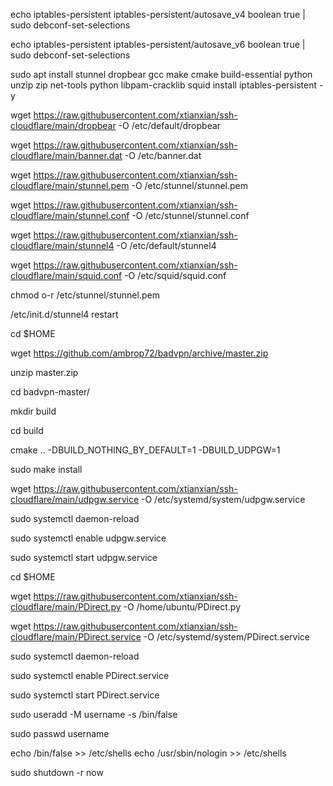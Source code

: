 echo iptables-persistent iptables-persistent/autosave_v4 boolean true | sudo debconf-set-selections

echo iptables-persistent iptables-persistent/autosave_v6 boolean true | sudo debconf-set-selections

sudo apt install stunnel dropbear gcc make cmake build-essential python unzip zip net-tools python libpam-cracklib squid install iptables-persistent -y

wget https://raw.githubusercontent.com/xtianxian/ssh-cloudflare/main/dropbear -O /etc/default/dropbear

wget https://raw.githubusercontent.com/xtianxian/ssh-cloudflare/main/banner.dat -O /etc/banner.dat

wget https://raw.githubusercontent.com/xtianxian/ssh-cloudflare/main/stunnel.pem -O /etc/stunnel/stunnel.pem

wget https://raw.githubusercontent.com/xtianxian/ssh-cloudflare/main/stunnel.conf -O /etc/stunnel/stunnel.conf

wget https://raw.githubusercontent.com/xtianxian/ssh-cloudflare/main/stunnel4 -O /etc/default/stunnel4

wget https://raw.githubusercontent.com/xtianxian/ssh-cloudflare/main/squid.conf -O /etc/squid/squid.conf

chmod o-r /etc/stunnel/stunnel.pem

/etc/init.d/stunnel4 restart

cd $HOME

wget https://github.com/ambrop72/badvpn/archive/master.zip

unzip master.zip

cd badvpn-master/

mkdir build

cd build

cmake .. -DBUILD_NOTHING_BY_DEFAULT=1 -DBUILD_UDPGW=1

sudo make install

wget https://raw.githubusercontent.com/xtianxian/ssh-cloudflare/main/udpgw.service -O /etc/systemd/system/udpgw.service

sudo systemctl daemon-reload

sudo systemctl enable udpgw.service

sudo systemctl start udpgw.service

cd $HOME

wget https://raw.githubusercontent.com/xtianxian/ssh-cloudflare/main/PDirect.py -O /home/ubuntu/PDirect.py

wget https://raw.githubusercontent.com/xtianxian/ssh-cloudflare/main/PDirect.service -O /etc/systemd/system/PDirect.service

sudo systemctl daemon-reload

sudo systemctl enable PDirect.service

sudo systemctl start PDirect.service

sudo useradd -M username -s /bin/false

sudo passwd username

echo /bin/false >> /etc/shells
echo /usr/sbin/nologin >> /etc/shells

sudo shutdown -r now
